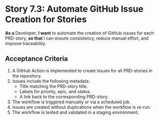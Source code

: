 # Story 7.3: Automate GitHub Issue Creation for Stories

**As a** Developer, **I want** to automate the creation of GitHub issues for each PRD-story, **so that** I can ensure consistency, reduce manual effort, and improve traceability.

## Acceptance Criteria

1. A GitHub Action is implemented to create issues for all PRD-stories in the repository.
2. Issues include the following metadata:
   - Title matching the PRD-story title.
   - Labels for priority, epic, and status.
   - A link back to the corresponding PRD-story.
3. The workflow is triggered manually or via a scheduled job.
4. Issues are created without duplications when the workflow is re-run.
5. The workflow is tested and validated in a staging environment.